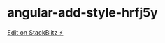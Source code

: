 # angular-add-style-hrfj5y

[Edit on StackBlitz ⚡️](https://stackblitz.com/edit/angular-add-style-hrfj5y)